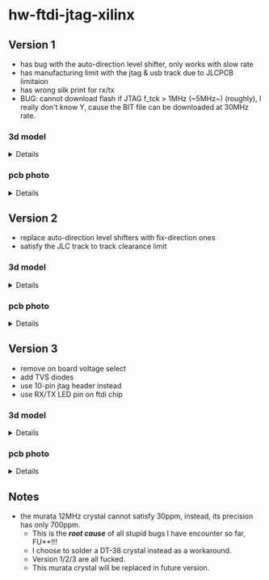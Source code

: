 # hw-ftdi-jtag-xilinx

## Version 1
- has bug with the auto-direction level shifter, only works with slow rate
- has manufacturing limit with the jtag & usb track due to JLCPCB limitaion
- has wrong silk print for rx/tx
- BUG: cannot download flash if JTAG f_tck > 1MHz (~5MHz~) (roughly), I really don't know Y, cause the BIT file can be downloaded at 30MHz rate.

### 3d model

<details>

  ![top_3d](images/top_3d.png)
  ![bottom_3d](images/bottom_3d.png)

</details>

### pcb photo

<details>

  ![pcb v1](images/v1.jpg)

</details>


## Version 2
- replace auto-direction level shifters with fix-direction ones
- satisfy the JLC track to track clearance limit

### 3d model

<details>

  ![top_3d](images/v2_top_3d.png)

</details>

### pcb photo

<details>

  ![pcb v2](images/v2.jpg)

</details>

## Version 3
- remove on board voltage select
- add TVS diodes
- use 10-pin jtag header instead
- use RX/TX LED pin on ftdi chip

### 3d model

<details>

  ![top_3d](images/v3_3d.png)

</details>

### pcb photo

<details>

  ![pcb v3](images/v3.jpg)

</details>

## Notes
- the murata 12MHz crystal cannot satisfy 30ppm, instead, its precision has only 700ppm.
  - This is the ***root cause*** of all stupid bugs I have encounter so far, FU**!!!
  - I choose to solder a DT-38 crystal instead as a workaround.
  - Version 1/2/3 are all fucked.
  - This murata crystal will be replaced in future version.
